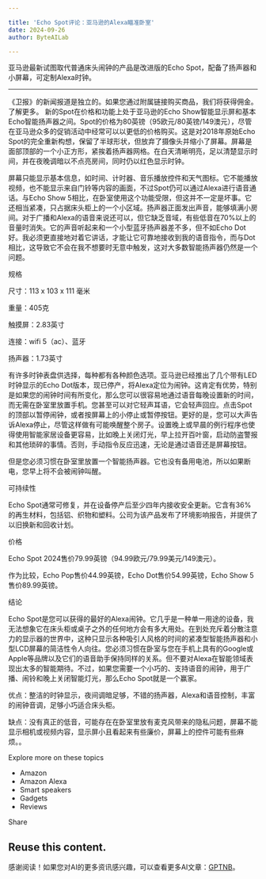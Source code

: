 ```yaml
---

title: 'Echo Spot评论：亚马逊的Alexa瞄准卧室'
date: 2024-09-26
author: ByteAILab

---
```


亚马逊最新试图取代普通床头闹钟的产品是改进版的Echo Spot，配备了扬声器和小屏幕，可定制Alexa时钟。

---
《卫报》的新闻报道是独立的。如果您通过附属链接购买商品，我们将获得佣金。了解更多。
新的Spot在价格和功能上处于亚马逊的Echo Show智能显示屏和基本Echo智能扬声器之间。Spot的价格为80英镑（95欧元/80英镑/149澳元），尽管在亚马逊众多的促销活动中经常可以以更低的价格购买。这是对2018年原始Echo Spot的完全重新构想，保留了半球形状，但放弃了摄像头并缩小了屏幕。屏幕是面部顶部的一个小正方形，紧挨着扬声器网格。在白天清晰明亮，足以清楚显示时间，并在夜晚调暗以不点亮房间，同时仍以红色显示时钟。

屏幕只能显示基本信息，如时间、计时器、音乐播放控件和天气图标。它不能播放视频，也不能显示来自门铃等内容的画面，不过Spot仍可以通过Alexa进行语音通话。与Echo Show 5相比，在卧室使用这个功能受限，但这并不一定是坏事。它还相当紧凑，只占据床头柜上的一个小区域。扬声器正面发出声音，能够填满小房间。对于广播和Alexa的语音来说还可以，但它缺乏音域，有些低音在70%以上的音量时消失。它的声音听起来和一个小型蓝牙扬声器差不多，但不如Echo Dot好。我必须更直接地对着它讲话，才能让它可靠地接收到我的语音指令，而与Dot相比，这导致它不会在我不想要时无意中触发，这对大多数智能扬声器仍然是一个问题。

规格

尺寸：113 x 103 x 111 毫米

重量：405克

触摸屏：2.83英寸

连接：wifi 5（ac）、蓝牙

扬声器：1.73英寸

有许多时钟表盘供选择，每种都有各种颜色选项。亚马逊已经推出了几个带有LED时钟显示的Echo Dot版本，现已停产，将Alexa定位为闹钟。这肯定有优势，特别是如果您的闹钟时间有所变化，那么您可以很容易地通过语音每晚设置新的时间，而无需在卧室里放置手机。您甚至可以对它轻声耳语，它会轻声回应。点击Spot的顶部以暂停闹钟，或者按屏幕上的小停止或暂停按钮。更好的是，您可以大声告诉Alexa停止，尽管这样做有可能唤醒整个房子。设置晚上或早晨的例行程序也使得使用智能家居设备更容易，比如晚上关闭灯光，早上拉开百叶窗，启动防盗警报和其他琐碎的事情。否则，手动指令反应迅速，无论是通过语音还是屏幕按钮。

但是您必须习惯在卧室里放置一个智能扬声器。它也没有备用电池，所以如果断电，您早上将不会被闹钟叫醒。

可持续性

Echo Spot通常可修复，并在设备停产后至少四年内接收安全更新。它含有36%的再生材料，包括铝、织物和塑料。公司为该产品发布了环境影响报告，并提供了以旧换新和回收计划。

价格

Echo Spot 2024售价79.99英镑（94.99欧元/79.99美元/149澳元）。

作为比较，Echo Pop售价44.99英镑，Echo Dot售价54.99英镑，Echo Show 5售价89.99英镑。

结论

Echo Spot是您可以获得的最好的Alexa闹钟。它几乎是一种单一用途的设备，我无法想象它在床头柜或桌子之外的任何地方会有多大用处。在到处充斥着分散注意力的显示器的世界中，这种只显示各种吸引人风格的时间的紧凑型智能扬声器和小型LCD屏幕的简洁性令人向往。您必须习惯在卧室与您在手机上具有的Google或Apple等品牌以及它们的语音助手保持同样的关系。但不要对Alexa在智能领域表现出太多的智能期待。不过，如果您需要一个小巧的、支持语音的闹钟，用于广播、闹铃和晚上关闭智能灯光，那么Echo Spot就是一个赢家。

优点：整洁的时钟显示，夜间调暗足够，不错的扬声器，Alexa和语音控制，丰富的闹钟音调，足够小巧适合床头柜。

缺点：没有真正的低音，可能存在在卧室里放有麦克风带来的隐私问题，屏幕不能显示相机或视频内容，显示屏小且看起来有些廉价，屏幕上的控件可能有些麻烦。。

Explore more on these topics
- Amazon
- Amazon Alexa
- Smart speakers
- Gadgets
- Reviews

Share

Reuse this content.
---
感谢阅读！如果您对AI的更多资讯感兴趣，可以查看更多AI文章：[GPTNB](https://gptnb.com)。